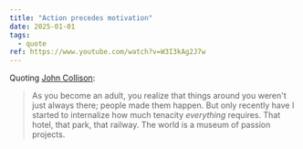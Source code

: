 ```yaml
---
title: "Action precedes motivation"
date: 2025-01-01
tags:
  - quote
ref: https://www.youtube.com/watch?v=W3I3kAg2J7w
---
```

Quoting [John Collison](https://twitter.com/collision/status/1529452415346302976):

> As you become an adult, you realize that things around you weren't just always there; people made them happen. But only recently have I started to internalize how much tenacity *everything* requires. That hotel, that park, that railway. The world is a museum of passion projects.